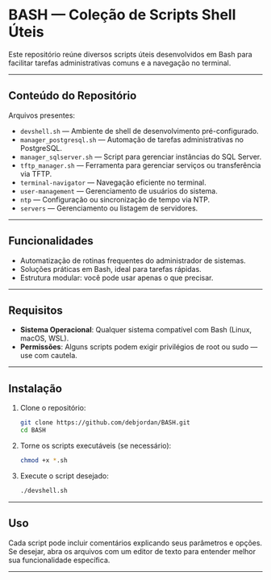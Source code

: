 # BASH — Coleção de Scripts Shell Úteis

Este repositório reúne diversos scripts úteis desenvolvidos em Bash para facilitar tarefas administrativas comuns e a navegação no terminal.

---

## Conteúdo do Repositório

Arquivos presentes:

- `devshell.sh` — Ambiente de shell de desenvolvimento pré-configurado.  
- `manager_postgresql.sh` — Automação de tarefas administrativas no PostgreSQL.  
- `manager_sqlserver.sh` — Script para gerenciar instâncias do SQL Server.  
- `tftp_manager.sh` — Ferramenta para gerenciar serviços ou transferência via TFTP.  
- `terminal-navigator` — Navegação eficiente no terminal.  
- `user-management` — Gerenciamento de usuários do sistema.  
- `ntp` — Configuração ou sincronização de tempo via NTP.  
- `servers` — Gerenciamento ou listagem de servidores.

---

## Funcionalidades

- Automatização de rotinas frequentes do administrador de sistemas.  
- Soluções práticas em Bash, ideal para tarefas rápidas.  
- Estrutura modular: você pode usar apenas o que precisar.

---

## Requisitos

- **Sistema Operacional**: Qualquer sistema compatível com Bash (Linux, macOS, WSL).  
- **Permissões**: Alguns scripts podem exigir privilégios de root ou sudo — use com cautela.

---

## Instalação

1. Clone o repositório:

    ```bash
    git clone https://github.com/debjordan/BASH.git
    cd BASH
    ```

2. Torne os scripts executáveis (se necessário):

    ```bash
    chmod +x *.sh
    ```

3. Execute o script desejado:

    ```bash
    ./devshell.sh
    ```

---

## Uso

Cada script pode incluir comentários explicando seus parâmetros e opções. Se desejar, abra os arquivos com um editor de texto para entender melhor sua funcionalidade específica.

---
